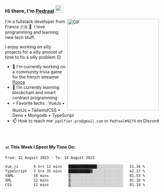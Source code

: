 ### Hi there, I'm <a href="https://pedraal.dev" target="_blank">Pedraal</a> <img src="https://media.giphy.com/media/hvRJCLFzcasrR4ia7z/giphy.gif" width="25px">
<img align="right" alt="GIF" src="https://pedraal.dev/avatar.png" width="300" height="300" />

I'm a fullstack developer from France 🇫🇷 🥖 &nbsp;I love programming and learning new
tech stuff.

I enjoy working on silly projects for a silly amount of time to fix a silly problem 🙃

- 🔭  I'm currently working on a community trivia game for the french streamer <a href="https://twitch.tv/ponce" target="_blank">Ponce</a>
- 🌱 I’m currently learning blockchain and smart contract programming
- ⚡ Favorite techs : VueJs &bull; NuxtJs &bull; TailwindCSS &bull; Deno &bull; Mongodb &bull; TypeScript
- 📫 How to reach me: `pgolfier.pro@gmail.com` or `Pedraal#9274` on Discord

<br>
<br>

📊 **This Week I Spent My Time On:**
<!--START_SECTION:waka-->

```txt
From: 12 August 2023 - To: 19 August 2023

Vue.js       9 hrs 12 mins   █████████████░░░░░░░░░░░░   51.34 %
TypeScript   7 hrs 35 mins   ██████████▓░░░░░░░░░░░░░░   42.37 %
YAML         16 mins         ▒░░░░░░░░░░░░░░░░░░░░░░░░   01.55 %
XML          12 mins         ▒░░░░░░░░░░░░░░░░░░░░░░░░   01.16 %
CSS          11 mins         ▒░░░░░░░░░░░░░░░░░░░░░░░░   01.10 %
```

<!--END_SECTION:waka-->

